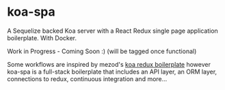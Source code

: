 # koa-spa
A Sequelize backed Koa server with a React Redux single page application boilerplate. With Docker.

Work in Progress - Coming Soon :) (will be tagged once functional)

Some workflows are inspired by mezod's [koa redux boilerplate](https://github.com/mezod/boilerplate-koa-redux-react) however koa-spa is a full-stack boilerplate that includes an API layer, an ORM layer, connections to redux, continuous integration and more...
